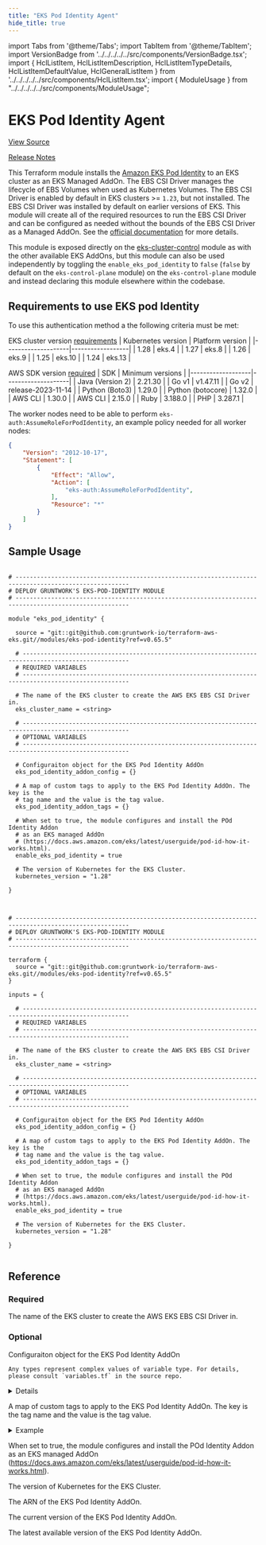 ```yaml
---
title: "EKS Pod Identity Agent"
hide_title: true
---
```


import Tabs from '@theme/Tabs';
import TabItem from '@theme/TabItem';
import VersionBadge from '../../../../../src/components/VersionBadge.tsx';
import { HclListItem, HclListItemDescription, HclListItemTypeDetails, HclListItemDefaultValue, HclGeneralListItem } from '../../../../../src/components/HclListItem.tsx';
import { ModuleUsage } from "../../../../../src/components/ModuleUsage";

<VersionBadge repoTitle="Amazon EKS" version="0.65.5" />

# EKS Pod Identity Agent

<a href="https://github.com/gruntwork-io/terraform-aws-eks/tree/v0.65.5/modules/eks-pod-identity" className="link-button" title="View the source code for this module in GitHub.">View Source</a>

<a href="https://github.com/gruntwork-io/terraform-aws-eks/releases?q=eks-pod-identity" className="link-button" title="Release notes for only versions which impacted this module.">Release Notes</a>

This Terraform module installs the [Amazon EKS Pod Identity](https://docs.aws.amazon.com/eks/latest/userguide/pod-identities.html) to an EKS cluster as an EKS Managed AddOn. The EBS CSI Driver manages the lifecycle of EBS Volumes when used as Kubernetes Volumes. The EBS CSI Driver is enabled by default in EKS clusters >= `1.23`, but not installed. The EBS CSI Driver was installed by default on earlier versions of EKS. This module will create all of the required resources to run the EBS CSI Driver and can be configured as needed without the bounds of the EBS CSI Driver as a Managed AddOn. See the [official documentation](https://docs.aws.amazon.com/eks/latest/userguide/pod-identities.html) for more details.

This module is exposed directly on the [eks-cluster-control](https://github.com/gruntwork-io/terraform-aws-eks/tree/v0.65.5/modules/eks-cluster-control-plane/) module as with the other available EKS AddOns, but this module can also be used independently by toggling the `enable_eks_pod_identity` to `false` (`false` by default on the `eks-control-plane` module) on the `eks-control-plane` module and instead declaring this module elsewhere within the codebase.

## Requirements to use EKS pod Identity

To use this authentication method a the following criteria must be met:

EKS cluster version [requirements](https://docs.aws.amazon.com/eks/latest/userguide/pod-identities.html#pod-id-considerations)
| Kubernetes version | Platform version |
|--------------------|------------------|
| 1.28               | eks.4            |
| 1.27               | eks.8            |
| 1.26               | eks.9            |
| 1.25               | eks.10           |
| 1.24               | eks.13           |

AWS SDK version [required](https://docs.aws.amazon.com/eks/latest/userguide/pod-id-minimum-sdk.html)
| SDK               | Minimum versions   |
|-------------------|--------------------|
| Java (Version 2)  | 2.21.30            |
| Go v1             | v1.47.11           |
| Go v2             | release-2023-11-14 |
| Python (Boto3)    | 1.29.0             |
| Python (botocore) | 1.32.0             |
| AWS CLI           | 1.30.0             |
| AWS CLI           | 2.15.0             |
| Ruby              | 3.188.0            |
| PHP               | 3.287.1            |

The worker nodes need to be able to perform `eks-auth:AssumeRoleForPodIdentity`, an example policy needed for all worker nodes:

```json
{
    "Version": "2012-10-17",
    "Statement": [
        {
            "Effect": "Allow",
            "Action": [
                "eks-auth:AssumeRoleForPodIdentity",
            ],
            "Resource": "*"
        }
    ]
}
```

## Sample Usage

<Tabs>
<TabItem value="terraform" label="Terraform" default>

```hcl title="main.tf"

# ------------------------------------------------------------------------------------------------------
# DEPLOY GRUNTWORK'S EKS-POD-IDENTITY MODULE
# ------------------------------------------------------------------------------------------------------

module "eks_pod_identity" {

  source = "git::git@github.com:gruntwork-io/terraform-aws-eks.git//modules/eks-pod-identity?ref=v0.65.5"

  # ----------------------------------------------------------------------------------------------------
  # REQUIRED VARIABLES
  # ----------------------------------------------------------------------------------------------------

  # The name of the EKS cluster to create the AWS EKS EBS CSI Driver in.
  eks_cluster_name = <string>

  # ----------------------------------------------------------------------------------------------------
  # OPTIONAL VARIABLES
  # ----------------------------------------------------------------------------------------------------

  # Configuraiton object for the EKS Pod Identity AddOn
  eks_pod_identity_addon_config = {}

  # A map of custom tags to apply to the EKS Pod Identity AddOn. The key is the
  # tag name and the value is the tag value.
  eks_pod_identity_addon_tags = {}

  # When set to true, the module configures and install the POd Identity Addon
  # as an EKS managed AddOn
  # (https://docs.aws.amazon.com/eks/latest/userguide/pod-id-how-it-works.html).
  enable_eks_pod_identity = true

  # The version of Kubernetes for the EKS Cluster.
  kubernetes_version = "1.28"

}


```

</TabItem>
<TabItem value="terragrunt" label="Terragrunt" default>

```hcl title="terragrunt.hcl"

# ------------------------------------------------------------------------------------------------------
# DEPLOY GRUNTWORK'S EKS-POD-IDENTITY MODULE
# ------------------------------------------------------------------------------------------------------

terraform {
  source = "git::git@github.com:gruntwork-io/terraform-aws-eks.git//modules/eks-pod-identity?ref=v0.65.5"
}

inputs = {

  # ----------------------------------------------------------------------------------------------------
  # REQUIRED VARIABLES
  # ----------------------------------------------------------------------------------------------------

  # The name of the EKS cluster to create the AWS EKS EBS CSI Driver in.
  eks_cluster_name = <string>

  # ----------------------------------------------------------------------------------------------------
  # OPTIONAL VARIABLES
  # ----------------------------------------------------------------------------------------------------

  # Configuraiton object for the EKS Pod Identity AddOn
  eks_pod_identity_addon_config = {}

  # A map of custom tags to apply to the EKS Pod Identity AddOn. The key is the
  # tag name and the value is the tag value.
  eks_pod_identity_addon_tags = {}

  # When set to true, the module configures and install the POd Identity Addon
  # as an EKS managed AddOn
  # (https://docs.aws.amazon.com/eks/latest/userguide/pod-id-how-it-works.html).
  enable_eks_pod_identity = true

  # The version of Kubernetes for the EKS Cluster.
  kubernetes_version = "1.28"

}


```

</TabItem>
</Tabs>




## Reference

<Tabs>
<TabItem value="inputs" label="Inputs" default>

### Required

<HclListItem name="eks_cluster_name" requirement="required" type="string">
<HclListItemDescription>

The name of the EKS cluster to create the AWS EKS EBS CSI Driver in.

</HclListItemDescription>
</HclListItem>

### Optional

<HclListItem name="eks_pod_identity_addon_config" requirement="optional" type="any">
<HclListItemDescription>

Configuraiton object for the EKS Pod Identity AddOn

</HclListItemDescription>
<HclListItemTypeDetails>

```hcl
Any types represent complex values of variable type. For details, please consult `variables.tf` in the source repo.
```

</HclListItemTypeDetails>
<HclListItemDefaultValue defaultValue="{}"/>
<HclGeneralListItem title="More Details">
<details>


```hcl

   EKS add-on advanced configuration via configuration_values must follow the configuration schema for the deployed version of the add-on. 
   See the following AWS Blog for more details on advanced configuration of EKS add-ons: https://aws.amazon.com/blogs/containers/amazon-eks-add-ons-advanced-configuration/
   Example:
   {
     addon_version        = "v1.14.0-eksbuild.1"
     configuration_values = {}
     preserve                 = false
     resolve_conflicts        = "NONE"
     service_account_role_arn = "arn:aws:iam::123456789012:role/role-name"
   }

```
</details>

</HclGeneralListItem>
</HclListItem>

<HclListItem name="eks_pod_identity_addon_tags" requirement="optional" type="map(string)">
<HclListItemDescription>

A map of custom tags to apply to the EKS Pod Identity AddOn. The key is the tag name and the value is the tag value.

</HclListItemDescription>
<HclListItemDefaultValue defaultValue="{}"/>
<HclGeneralListItem title="Examples">
<details>
  <summary>Example</summary>


```hcl
     {
       key1 = "value1"
       key2 = "value2"
     }

```
</details>

</HclGeneralListItem>
</HclListItem>

<HclListItem name="enable_eks_pod_identity" requirement="optional" type="bool">
<HclListItemDescription>

When set to true, the module configures and install the POd Identity Addon as an EKS managed AddOn (https://docs.aws.amazon.com/eks/latest/userguide/pod-id-how-it-works.html).

</HclListItemDescription>
<HclListItemDefaultValue defaultValue="true"/>
</HclListItem>

<HclListItem name="kubernetes_version" requirement="optional" type="string">
<HclListItemDescription>

The version of Kubernetes for the EKS Cluster.

</HclListItemDescription>
<HclListItemDefaultValue defaultValue="&quot;1.28&quot;"/>
</HclListItem>

</TabItem>
<TabItem value="outputs" label="Outputs">

<HclListItem name="eks_pod_identity_addon_arn">
<HclListItemDescription>

The ARN of the EKS Pod Identity AddOn.

</HclListItemDescription>
</HclListItem>

<HclListItem name="eks_pod_identity_addon_current_version">
<HclListItemDescription>

The current version of the EKS Pod Identity AddOn.

</HclListItemDescription>
</HclListItem>

<HclListItem name="eks_pod_identity_addon_latest_version">
<HclListItemDescription>

The latest available version of the EKS Pod Identity AddOn.

</HclListItemDescription>
</HclListItem>

</TabItem>
</Tabs>


<!-- ##DOCS-SOURCER-START
{
  "originalSources": [
    "https://github.com/gruntwork-io/terraform-aws-eks/tree/v0.65.5/modules/eks-pod-identity/readme.md",
    "https://github.com/gruntwork-io/terraform-aws-eks/tree/v0.65.5/modules/eks-pod-identity/variables.tf",
    "https://github.com/gruntwork-io/terraform-aws-eks/tree/v0.65.5/modules/eks-pod-identity/outputs.tf"
  ],
  "sourcePlugin": "module-catalog-api",
  "hash": "3d02472897568e6676d9966a146311c9"
}
##DOCS-SOURCER-END -->
